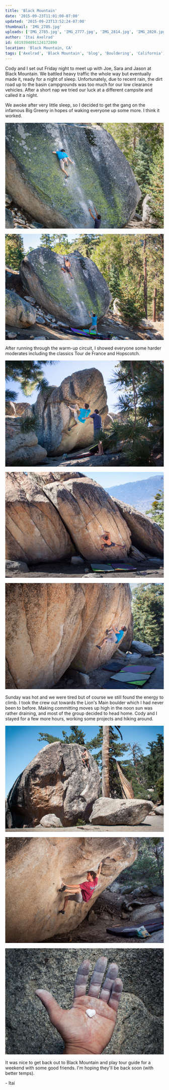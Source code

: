 ```yaml
---
title: 'Black Mountain'
date: '2015-09-23T11:01:00-07:00'
updated: '2015-09-23T13:52:24-07:00'
thumbnail: 'IMG_2785.jpg'
uploads: ['IMG_2785.jpg', 'IMG_2777.jpg', 'IMG_2814.jpg', 'IMG_2820.jpg', 'IMG_2830.jpg', 'IMG_2861-2.jpg', 'IMG_2883-2.jpg', 'IMG_2863-2.jpg']
author: 'Itai Axelrad'
id: 6819394891124172890
location: 'Black Mountain, CA'
tags: ['Axelrad', 'Black Mountain', 'blog', 'Bouldering', 'California', 'Five Ten', 'flash', 'granite', 'highball', 'Itai']
---
```


Cody and I set out Friday night to meet up with Joe, Sara and Jason at Black Mountain. We battled heavy traffic the whole way but eventually made it, ready for a night of sleep. Unfortunately, due to recent rain, the dirt road up to the basin campgrounds was too much for our low clearance vehicles. After a short nap we tried our luck at a different campsite and called it a night.

We awoke after very little sleep, so I decided to get the gang on the infamous Big Greeny in hopes of waking everyone up some more. I think it worked.

![Cody, a move away from peeling off the wall.](uploads/IMG_2785.jpg)

![Joe, staying composed on the committing last move.](uploads/IMG_2777.jpg)

After running through the warm-up circuit, I showed everyone some harder moderates including the classics Tour de France and Hopscotch.

![Cody, on a problem I put up several years ago called Captain America.](uploads/IMG_2814.jpg)

![Joe, on the elevator door move of Tour de France Sit.](uploads/IMG_2820.jpg)

![Cody on Tour de France.](uploads/IMG_2830.jpg)

Sunday was hot and we were tired but of course we still found the energy to climb. I took the crew out towards the Lion's Main boulder which I had never been to before. Making committing moves up high in the noon sun was rather draining, and most of the group decided to head home. Cody and I stayed for a few more hours, working some projects and hiking around.

![Jason slabbing it up.](uploads/IMG_2861-2.jpg)

![Cody, figuring out his beta on Loh Roof.](uploads/IMG_2883-2.jpg)

![Chalk Heart](uploads/IMG_2863-2.jpg)

It was nice to get back out to Black Mountain and play tour guide for a weekend with some good friends. I'm hoping they'll be back soon (with better temps).

\- Itai
